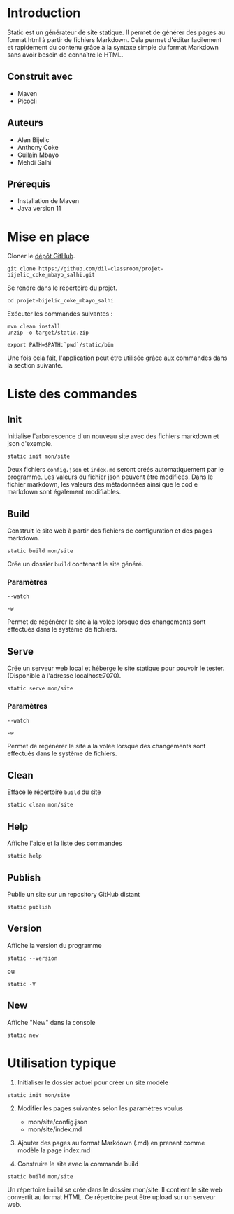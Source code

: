 # Introduction

Static est un générateur de site statique. Il permet de générer des pages au
format html à partir de fichiers Markdown. Cela permet d'éditer facilement et
rapidement du contenu grâce à la syntaxe simple du format Markdown sans avoir
besoin de connaître le HTML.

## Construit avec
- Maven
- Picocli

## Auteurs
- Alen Bijelic
- Anthony Coke
- Guilain Mbayo
- Mehdi Salhi

## Prérequis
- Installation de Maven
- Java version 11


# Mise en place

Cloner le [dépôt GitHub](https://github.com/dil-classroom/projet-bijelic_coke_mbayo_salhi).
```
git clone https://github.com/dil-classroom/projet-bijelic_coke_mbayo_salhi.git
```
Se rendre dans le répertoire du projet.

```
cd projet-bijelic_coke_mbayo_salhi 
```
Exécuter les commandes suivantes :

```
mvn clean install
unzip -o target/static.zip

export PATH=$PATH:`pwd`/static/bin
```

Une fois cela fait, l'application peut être utilisée grâce aux commandes dans la section suivante.

# Liste des commandes

## Init

Initialise l'arborescence d'un nouveau site avec des fichiers markdown et json
d'exemple.


```
static init mon/site 
```

Deux fichiers `config.json` et `index.md` seront créés automatiquement par le programme. Les valeurs du fichier json peuvent être modifiées. Dans le fichier markdown, les valeurs des métadonnées ainsi que le cod
e markdown sont également modifiables.

## Build
Construit le site web à partir des fichiers de configuration et des pages
markdown.


```
static build mon/site
```

Crée un dossier `build` contenant le site généré.

### Paramètres

```                                                                             
--watch                                                                         
```                                                                             

```                                                                             
-w                                                                              
```                                                                             

Permet de régénérer le site à la volée lorsque des changements sont 
effectués dans le système de fichiers.

## Serve

Crée un serveur web local et héberge le site statique pour pouvoir le tester.
(Disponible à l'adresse localhost:7070).

```
static serve mon/site
```

### Paramètres

```
--watch
```

```
-w
```

Permet de régénérer le site à la volée lorsque des changements sont effectués
dans le système de fichiers.

## Clean
Efface le répertoire `build` du site

```
static clean mon/site
```

## Help
Affiche l'aide et la liste des commandes

```
static help
```

## Publish

Publie un site sur un repository GitHub distant

```
static publish
```

## Version
Affiche la version du programme

```
static --version
```

ou

```
static -V
```

## New
Affiche "New" dans la console

```
static new
```

# Utilisation typique

1. Initialiser le dossier actuel pour créer un site modèle

```
static init mon/site
```

2. Modifier les pages suivantes selon les paramètres voulus
   - mon/site/config.json
   - mon/site/index.md

3. Ajouter des pages au format Markdown (.md) en prenant comme modèle la page
   index.md

4. Construire le site avec la commande build

```
static build mon/site
```

Un répertoire `build` se crée dans le dossier mon/site. Il contient le site web
convertit au format HTML. Ce répertoire peut être upload sur un serveur web.

